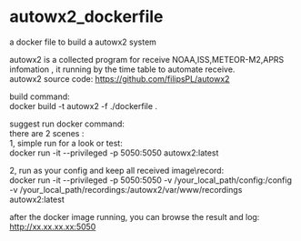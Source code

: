 # autowx2_dockerfile
a docker file to build a autowx2 system   

autowx2 is a collected program for receive NOAA,ISS,METEOR-M2,APRS infomation , it running by the time table to automate receive.   
autowx2 source code: https://github.com/filipsPL/autowx2   

build command:    
  docker build -t autowx2 -f ./dockerfile .  

suggest run docker command:     
there are 2 scenes :   
1, simple run for a look or test:   
  docker run -it --privileged -p 5050:5050 autowx2:latest      
  
2, run as your config and keep all received image\record:   
  docker run -it --privileged -p 5050:5050 -v /your_local_path/config:/config -v /your_local_path/recordings:/autowx2/var/www/recordings autowx2:latest    
  
after the docker image running, you can browse the result and log:    
   http://xx.xx.xx.xx:5050    
